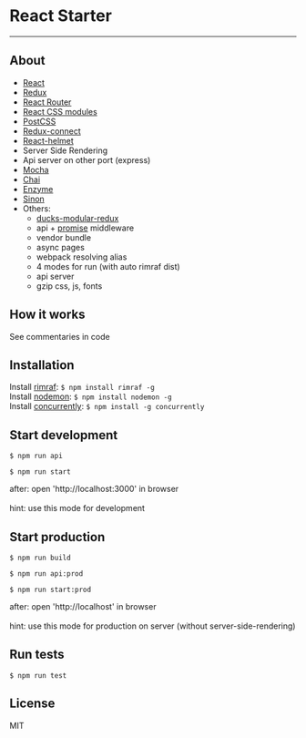 React Starter
=========================

---

## About

- [React](https://facebook.github.io/react/)
- [Redux](http://redux.js.org/)
- [React Router](https://github.com/reactjs/react-router)
- [React CSS modules](https://github.com/gajus/react-css-modules)
- [PostCSS](https://github.com/postcss/postcss)
- [Redux-connect](https://github.com/makeomatic/redux-connect)
- [React-helmet](https://github.com/nfl/react-helmet)
- Server Side Rendering
- Api server on other port (express)
- [Mocha](https://mochajs.org/)
- [Chai](http://chaijs.com/)
- [Enzyme](https://github.com/airbnb/enzyme)
- [Sinon](http://sinonjs.org/)
- Others:
  - [ducks-modular-redux](https://github.com/erikras/ducks-modular-redux)
  - api + [promise](https://www.npmjs.com/package/redux-promise-middleware) middleware
  - vendor bundle
  - async pages
  - webpack resolving alias
  - 4 modes for run (with auto rimraf dist)
  - api server
  - gzip css, js, fonts

## How it works

See commentaries in code

## Installation

Install [rimraf](https://github.com/isaacs/rimraf): ```$ npm install rimraf -g```<br />
Install [nodemon](https://github.com/remy/nodemon): ```$ npm install nodemon -g```<br />
Install [concurrently](https://github.com/kimmobrunfeldt/concurrently): ```$ npm install -g concurrently```

## Start development

```$ npm run api```

```$ npm run start```

after: open 'http://localhost:3000' in browser<br /><br />
hint: use this mode for development

## Start production

```$ npm run build```

```$ npm run api:prod```

```$ npm run start:prod```

after: open 'http://localhost' in browser<br /><br />
hint: use this mode for production on server (without server-side-rendering)

## Run tests

```$ npm run test```

## License

MIT